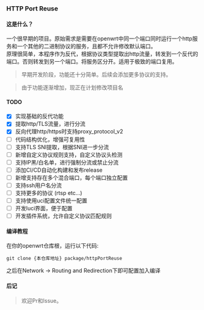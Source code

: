 ### HTTP Port Reuse
#### 这是什么？
一个很早期的项目。原始需求是需要在openwrt中同一个端口同时运行一个http服务和一个其他的二进制协议的服务，且都不允许修改默认端口。<br>
原理很简单，本程序作为反代，根据协议类型提取出http流量，转发到一个反代的端口。否则转发到另一个端口。将服务区分开。适用于极致的端口复用。
> 早期开发阶段，功能还十分简单。后续会添加更多协议的支持。

> 由于功能逐渐增加，现正在计划修改项目名
#### TODO
- [x] 实现基础的反代功能
- [x] 提取http/TLS流量，进行分流
- [x] 反向代理http/https时支持proxy_protocol_v2
- [ ] 代码结构优化，增强可复用性
- [ ] 支持TLS SNI提取，根据SNI进一步分流
- [ ] 新增自定义协议规则支持，自定义协议头检测
- [ ] 支持IP黑/白名单，进行强制分流或禁止分流
- [ ] 添加CI/CD自动化构建和发布release
- [ ] 新增支持存在多个混合端口，每个端口独立配置
- [ ] 支持ssh用户名分流
- [ ] 支持更多的协议 (rtsp etc...)
- [ ] 支持使用uci配置文件统一配置
- [ ] 开发luci界面，便于配置
- [ ] 开发插件系统，允许自定义协议匹配规则

#### 编译教程
在你的openwrt仓库根，运行以下代码:
```shell
git clone {本仓库地址} package/httpPortReuse
```
之后在Network -> Routing and Redirection下即可配置加入编译
#### 后记
> 欢迎Pr和Issue。